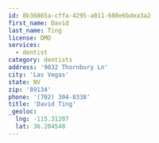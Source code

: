 ```yaml
---
id: 8b36865a-cffa-4295-a011-608e6bdea3a2
first_name: David
last_name: Ting
license: DMD
services:
  - dentist
category: dentists
address: '9032 Thornbury Ln'
city: 'Las Vegas'
state: NV
zip: '89134'
phone: '(702) 304-8338'
title: 'David Ting'
_geoloc:
  lng: -115.31207
  lat: 36.204548
---
```

